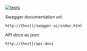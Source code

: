 [![tests](https://github.com/hanna-eismant/doky/actions/workflows/gradle-main.yml/badge.svg)](https://github.com/hanna-eismant/doky/actions/workflows/gradle-main.yml)

Swagger documentation url:

`http://{host}/swagger-ui/index.html`

API docs as json:

`http://{host}/api-docs`
